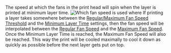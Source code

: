The speed at which the fans in the print head will spin when the layer is printed at minimum layer time.
![Which fan speed is used where](cool_fan_speed.svg)
If printing a layer takes somewhere between the [Regular/Maximum Fan Speed Threshold](cool_min_layer_time_fan_speed_max) and the [Minimum Layer Time](cool_min_layer_time) settings, then the fan speed will be interpolated between the [Regular Fan Speed](cool_fan_speed_min) and the [Maximum Fan Speed](cool_fan_speed_max). Once the Minimum Layer Time is reached, the Maximum Fan Speed will also be reached. This way the print will be cooled maximally to cool it down as quickly as possible before the next layer gets put on top.